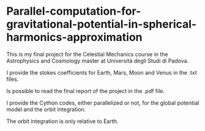 # Parallel-computation-for-gravitational-potential-in-spherical-harmonics-approximation

This is my final project for the Celestial Mechanics course in the Astrophysics and Cosmology master at Università degli Studi di Padova.

I provide the stokes coefficients for Earth, Mars, Moon and Venus in the .txt files.

Is possible to read the final report of the project in the .pdf file.

I provide the Cython codes, either parallelized or not, for the global potential model and the orbit integration.

The orbit integration is only relative to Earth.
